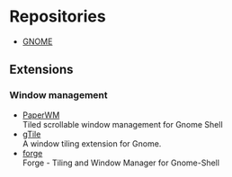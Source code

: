 # Repositories

- [GNOME](https://gitlab.gnome.org/)

## Extensions

### Window management

- [PaperWM](https://github.com/paperwm/PaperWM)
  <br/>Tiled scrollable window management for Gnome Shell
- [gTile](https://github.com/gTile/gTile)
  <br/>A window tiling extension for Gnome.
- [forge](https://github.com/forge-ext/forge?tab=readme-ov-file)
  <br/>Forge - Tiling and Window Manager for Gnome-Shell